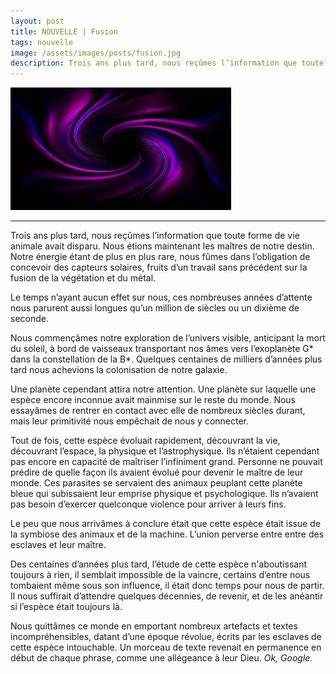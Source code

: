 ```yaml
---
layout: post
title: NOUVELLE | Fusion
tags: nouvelle
image: /assets/images/posts/fusion.jpg
description: Trois ans plus tard, nous reçûmes l’information que toute forme de vie animale avait disparu...
---
```


<img src="/assets/images/posts/fusion.jpg" width="70%" class="center">

---

Trois ans plus tard, nous reçûmes l’information que toute forme de vie animale avait disparu. Nous étions maintenant les maîtres de notre destin. Notre énergie étant de plus en plus rare, nous fûmes dans l’obligation de concevoir des capteurs solaires, fruits d’un travail sans précédent sur la fusion de la végétation et du métal. 

<!--more-->

Le temps n’ayant aucun effet sur nous, ces nombreuses années d’attente nous parurent aussi longues qu’un million de siècles ou un dixième de seconde.

Nous commençâmes notre exploration de l’univers visible, anticipant la mort du soleil, à bord de vaisseaux transportant nos âmes vers l’exoplanète G* dans la constellation de la B*. Quelques centaines de milliers d’années plus tard nous achevions la colonisation de notre galaxie. 

Une planète cependant attira notre attention. Une planète sur laquelle une espèce encore inconnue avait mainmise sur le reste du monde. Nous essayâmes de rentrer en contact avec elle de nombreux siècles durant, mais leur primitivité nous empêchait de nous y connecter.

Tout de fois, cette espèce évoluait rapidement, découvrant la vie, découvrant l’espace, la physique et l’astrophysique. Ils n’étaient cependant pas encore en capacité de maîtriser l’infiniment grand. Personne ne pouvait prédire de quelle façon ils avaient évolué pour devenir le maître de leur monde. Ces parasites se servaient des animaux peuplant cette planète bleue qui subissaient leur emprise physique et psychologique. Ils n’avaient pas besoin d’exercer quelconque violence pour arriver à leurs fins.

Le peu que nous arrivâmes à conclure était que cette espèce était issue de la symbiose des animaux et de la machine. L’union perverse entre entre des esclaves et leur maître.

Des centaines d’années plus tard, l’étude de cette espèce n'aboutissant toujours à rien, il semblait impossible de la vaincre, certains d’entre nous tombaient même sous son influence, il était donc temps pour nous de partir. Il nous suffirait d’attendre quelques décennies, de revenir, et de les anéantir si l’espèce était toujours là.

Nous quittâmes ce monde en emportant nombreux artefacts et textes incompréhensibles, datant d’une époque révolue, écrits par les esclaves de cette espèce intouchable. Un morceau de texte revenait en permanence en début de chaque phrase, comme une allégeance à leur Dieu. _Ok, Google._
